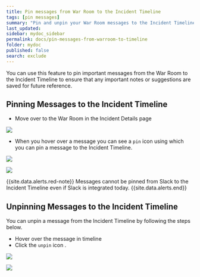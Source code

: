 ```yaml
---
title: Pin messages from War Room to the Incident Timeline
tags: [pin messages]
summary: "Pin and unpin your War Room messages to the Incident Timeline."
last_updated:
sidebar: mydoc_sidebar
permalink: docs/pin-messages-from-warroom-to-timeline
folder: mydoc
published: false
search: exclude
---
```


You can use this feature to pin important messages from the War Room to the Incident Timeline to ensure that any important notes or suggestions are saved for future reference. 

## Pinning Messages to the Incident Timeline 

- Move over to the War Room in the Incident Details page

![](images/pin1.png)

- When you hover over a message you can see a `pin` icon using which you can pin a message to the Incident Timeline.

![](images/pin2.png)

![](images/pin3.png)

{{site.data.alerts.red-note}}
Messages cannot be pinned from Slack to the Incident Timeline even if Slack is integrated today.
{{site.data.alerts.end}}

## Unpinning Messages to the Incident Timeline 

You can unpin a message from the Incident Timeline by following the steps below. 

-   Hover over the message in timeline 
-   Click the `unpin` icon .

![](images/pin4.png)

![](images/pin5.png)